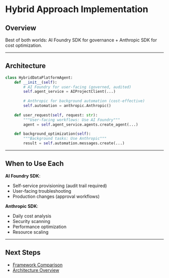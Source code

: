# Hybrid Approach Implementation

## Overview

Best of both worlds: AI Foundry SDK for governance + Anthropic SDK for cost optimization.

---

## Architecture

```python
class HybridDataPlatformAgent:
    def __init__(self):
        # AI Foundry for user-facing (governed, audited)
        self.agent_service = AIProjectClient(...)
        
        # Anthropic for background automation (cost-effective)
        self.automation = anthropic.Anthropic()
    
    def user_request(self, request: str):
        """User-facing workflows: Use AI Foundry"""
        agent = self.agent_service.agents.create_agent(...)
        
    def background_optimization(self):
        """Background tasks: Use Anthropic"""
        result = self.automation.messages.create(...)
```

---

## When to Use Each

**AI Foundry SDK**:
- Self-service provisioning (audit trail required)
- User-facing troubleshooting
- Production changes (approval workflows)

**Anthropic SDK**:
- Daily cost analysis
- Security scanning
- Performance optimization
- Resource scaling

---

## Next Steps

- [Framework Comparison](./framework-comparison.md)
- [Architecture Overview](../architecture/01-overview.md)
